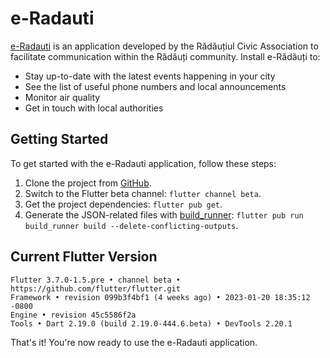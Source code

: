 # e-Radauti

[e-Radauti](https://github.com/SK1n/e-Radauti) is an application developed by the Rădăuțiul Civic Association to facilitate communication within the Rădăuți community. Install e-Rădăuți to:

- Stay up-to-date with the latest events happening in your city
- See the list of useful phone numbers and local announcements
- Monitor air quality
- Get in touch with local authorities

## Getting Started

To get started with the e-Radauti application, follow these steps:

1. Clone the project from [GitHub](https://github.com/SK1n/e-Radauti).
2. Switch to the Flutter beta channel: `flutter channel beta`.
3. Get the project dependencies: `flutter pub get`.
4. Generate the JSON-related files with [build_runner](https://pub.dev/packages/build_runner): `flutter pub run build_runner build --delete-conflicting-outputs`.


## Current Flutter Version

    Flutter 3.7.0-1.5.pre • channel beta • https://github.com/flutter/flutter.git
    Framework • revision 099b3f4bf1 (4 weeks ago) • 2023-01-20 18:35:12 -0800
    Engine • revision 45c5586f2a
    Tools • Dart 2.19.0 (build 2.19.0-444.6.beta) • DevTools 2.20.1

That's it! You're now ready to use the e-Radauti application.

